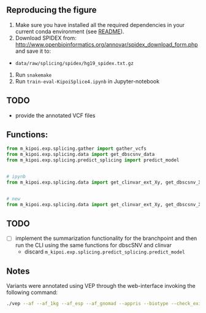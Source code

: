 ## Reproducing the figure

1. Make sure you have installed all the required dependencies in your current conda environment (see [README](../../README.md)).
1. Download SPIDEX from: http://www.openbioinformatics.org/annovar/spidex_download_form.php and save it to:
  - `data/raw/splicing/spidex/hg19_spidex.txt.gz`
1. Run `snakemake`
1. Run `train-eval-KipoiSplice4.ipynb` in Jupyter-notebook






## TODO 

- provide the annotated VCF files


## Functions:

```python
from m_kipoi.exp.splicing.gather import gather_vcfs
from m_kipoi.exp.splicing.data import get_dbscsnv_data
from m_kipoi.exp.splicing.predict_splicing import predict_model


# ipynb
from m_kipoi.exp.splicing.data import get_clinvar_ext_Xy, get_dbscsnv_Xy


# new
from m_kipoi.exp.splicing.data import get_clinvar_ext_Xy, get_dbscsnv_Xy

```


## TODO

- [ ] implement the summarization functionality for the branchpoint  and then run the CLI using the same functions for dbscSNV and clinvar
  - discard `m_kipoi.exp.splicing.predict_splicing.predict_model`


## Notes

Variants were annotated using VEP through the web-interface invoking the following command:

```bash
./vep --af --af_1kg --af_esp --af_gnomad --appris --biotype --check_existing --distance 5000 --plugin LoFtool,[path_to]/ensweb-data[path_to]/LoFtool_scores.txt --plugin MaxEntScan,[path_to]/ensweb-data[path_to]/maxentscan --plugin dbscSNV,[path_to]/ensweb-data[path_to]/dbscSNV1.1_GRCh37.txt.gz --plugin dbNSFP,[path_to]/ensweb-data[path_to]/dbNSFP2.9.2.txt.gz,fold-degenerate,Ancestral_allele,LRT_score,LRT_converted_rankscore,LRT_pred,MutationTaster_score,MutationTaster_converted_rankscore,MutationTaster_pred,MutationAssessor_score,MutationAssessor_rankscore,MutationAssessor_pred,FATHMM_score,FATHMM_rankscore,FATHMM_pred,MetaSVM_score,MetaSVM_rankscore,MetaSVM_pred,MetaLR_score,MetaLR_rankscore,MetaLR_pred,Reliability_index,VEST3_score,VEST3_rankscore,PROVEAN_score,PROVEAN_converted_rankscore,PROVEAN_pred,M-CAP_score,M-CAP_rankscore,M-CAP_pred,Eigen_coding_or_noncoding,Eigen-raw,Eigen-phred,Eigen-PC-raw,Eigen-PC-phred,Eigen-PC-raw_rankscore,CADD_raw,CADD_raw_rankscore,CADD_phred,GERP++_NR,GERP++_RS,GERP++_RS_rankscore,phyloP46way_primate,phyloP46way_primate_rankscore,phyloP46way_placental,phyloP46way_placental_rankscore,phyloP100way_vertebrate,phyloP100way_vertebrate_rankscore,phastCons46way_primate,phastCons46way_primate_rankscore,phastCons46way_placental,phastCons46way_placental_rankscore,phastCons100way_vertebrate,phastCons100way_vertebrate_rankscore,SiPhy_29way_pi,SiPhy_29way_logOdds,SiPhy_29way_logOdds_rankscore,LRT_Omega,UniSNP_ids,1000Gp1_AC,1000Gp1_AF,1000Gp1_AFR_AC,1000Gp1_AFR_AF,1000Gp1_EUR_AC,1000Gp1_EUR_AF,1000Gp1_AMR_AC,1000Gp1_AMR_AF,1000Gp1_ASN_AC,1000Gp1_ASN_AF,ESP6500_AA_AF,ESP6500_EA_AF,ARIC5606_AA_AC,ARIC5606_AA_AF,ARIC5606_EA_AC,ARIC5606_EA_AF,ExAC_AC,ExAC_AF,ExAC_Adj_AC,ExAC_Adj_AF,ExAC_AFR_AC,ExAC_AFR_AF,ExAC_AMR_AC,ExAC_AMR_AF,ExAC_EAS_AC,ExAC_EAS_AF,ExAC_FIN_AC,ExAC_FIN_AF,ExAC_NFE_AC,ExAC_NFE_AF,ExAC_SAS_AC,ExAC_SAS_AF,clinvar_rs,clinvar_clnsig,clinvar_trait,clinvar_golden_stars,COSMIC_ID,COSMIC_CNT --plugin CADD,[path_to]/ensweb-data[path_to]/CADD.tsv.gz,[path_to]/ensweb-data[path_to]/CADD_InDels.tsv.gz --polyphen b --pubmed --regulatory --sift b --species homo_sapiens --symbol --tsl --cache --input_file [input_data]
```

